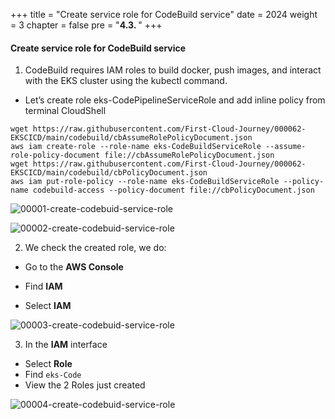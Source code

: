 +++
title = "Create service role for CodeBuild service"
date = 2024
weight = 3
chapter = false
pre = "<b>4.3. </b>"
+++

#### Create service role for CodeBuild service
1. CodeBuild requires IAM roles to build docker, push images, and interact with the EKS cluster using the kubectl command.
- Let’s create role eks-CodePipelineServiceRole and add inline policy from terminal CloudShell

```
wget https://raw.githubusercontent.com/First-Cloud-Journey/000062-EKSCICD/main/codebuild/cbAssumeRolePolicyDocument.json
aws iam create-role --role-name eks-CodeBuildServiceRole --assume-role-policy-document file://cbAssumeRolePolicyDocument.json
wget https://raw.githubusercontent.com/First-Cloud-Journey/000062-EKSCICD/main/codebuild/cbPolicyDocument.json
aws iam put-role-policy --role-name eks-CodeBuildServiceRole --policy-name codebuild-access --policy-document file://cbPolicyDocument.json
```

![00001-create-codebuid-service-role](/000062_CICDonEKS/images/4-Generate-Code-Pipeline/3-create-codebuid-service-role/00001-create-codebuid-service-role.png?width=90pc)

![00002-create-codebuid-service-role](/000062_CICDonEKS/images/4-Generate-Code-Pipeline/3-create-codebuid-service-role/00002-create-codebuid-service-role.png?width=90pc)


2. We check the created role, we do:
- Go to the **AWS Console**

- Find **IAM**

- Select **IAM**

![00003-create-codebuid-service-role](/000062_CICDonEKS/images/4-Generate-Code-Pipeline/3-create-codebuid-service-role/00003-create-codebuid-service-role.png?width=90pc)

3. In the **IAM** interface
- Select **Role**
- Find `eks-Code`
- View the 2 Roles just created

![00004-create-codebuid-service-role](/000062_CICDonEKS/images/4-Generate-Code-Pipeline/3-create-codebuid-service-role/00004-create-codebuid-service-role.png?width=90pc)


